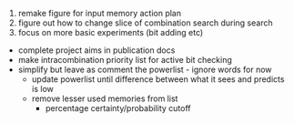 1. remake figure for input memory action plan
2. figure out how to change slice of combination search during search
3. focus on more basic experiments (bit adding etc)

- complete project aims in publication docs
- make intracombination priority list for active bit checking
- simplify but leave as comment the powerlist - ignore words for now
    - update powerlist until difference between what it sees and predicts is low
    - remove lesser used memories from list
        - percentage certainty/probability cutoff
